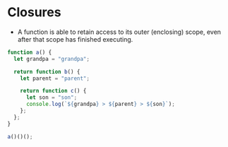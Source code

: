 # Closures

- A function is able to retain access to its outer (enclosing) scope, even after that scope has finished executing.

``` javascript
function a() {
  let grandpa = "grandpa";

  return function b() {
    let parent = "parent";

    return function c() {
      let son = "son";
      console.log(`${grandpa} > ${parent} > ${son}`);
    };
  };
}

a()()();

```
